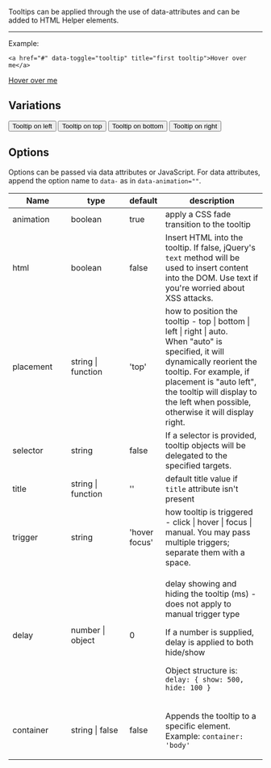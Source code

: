 Tooltips can be applied through the use of data-attributes and can be added to HTML Helper elements.

----

Example: 

	<a href="#" data-toggle="tooltip" title="first tooltip">Hover over me</a>

<a href="#" data-toggle="tooltip" title="first tooltip">Hover over me</a>   

## Variations

<button type="button" class="btn btn-default" data-toggle="tooltip" data-placement="left" title="" data-original-title="Tooltip on left">Tooltip on left</button> <button type="button" class="btn btn-default" data-toggle="tooltip" data-placement="top" title="" data-original-title="Tooltip on top">Tooltip on top</button> <button type="button" class="btn btn-default" data-toggle="tooltip" data-placement="bottom" title="" data-original-title="Tooltip on bottom">Tooltip on bottom</button> <button type="button" class="btn btn-default" data-toggle="tooltip" data-placement="right" title="" data-original-title="Tooltip on right">Tooltip on right</button>

## Options

Options can be passed via data attributes or JavaScript. For data attributes, append the option name to `data-` as in `data-animation=""`.
<br />
<table class="table table-bordered table-striped">
<thead>
 <tr>
   <th style="width: 100px;">Name</th>
   <th style="width: 100px;">type</th>
   <th style="width: 50px;">default</th>
   <th>description</th>
 </tr>
</thead>
<tbody>
 <tr>
   <td>animation</td>
   <td>boolean</td>
   <td>true</td>
   <td>apply a CSS fade transition to the tooltip</td>
 </tr>
 <tr>
   <td>html</td>
   <td>boolean</td>
   <td>false</td>
   <td>Insert HTML into the tooltip. If false, jQuery's <code>text</code> method will be used to insert content into the DOM. Use text if you're worried about XSS attacks.</td>
 </tr>
 <tr>
   <td>placement</td>
   <td>string | function</td>
   <td>'top'</td>
   <td>how to position the tooltip - top | bottom | left | right | auto. <br> When "auto" is specified, it will dynamically reorient the tooltip. For example, if placement is "auto left", the tooltip will display to the left when possible, otherwise it will display right.</td>
 </tr>
 <tr>
   <td>selector</td>
   <td>string</td>
   <td>false</td>
   <td>If a selector is provided, tooltip objects will be delegated to the specified targets.</td>
 </tr>
 <tr>
   <td>title</td>
   <td>string | function</td>
   <td>''</td>
   <td>default title value if <code>title</code> attribute isn't present</td>
 </tr>
 <tr>
   <td>trigger</td>
   <td>string</td>
   <td>'hover focus'</td>
   <td>how tooltip is triggered - click | hover | focus | manual. You may pass multiple triggers; separate them with a space.</td>
 </tr>
 <tr>
   <td>delay</td>
   <td>number | object</td>
   <td>0</td>
   <td>
    <p>delay showing and hiding the tooltip (ms) - does not apply to manual trigger type</p>
    <p>If a number is supplied, delay is applied to both hide/show</p>
    <p>Object structure is: <code>delay: { show: 500, hide: 100 }</code></p>
   </td>
 </tr>
 <tr>
   <td>container</td>
   <td>string | false</td>
   <td>false</td>
   <td>
    <p>Appends the tooltip to a specific element. Example: <code>container: 'body'</code></p>
   </td>
 </tr>
</tbody>
</table>